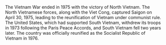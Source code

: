 The Vietnam War ended in 1975 with the victory of North Vietnam. The North Vietnamese forces, along with the Viet Cong, captured Saigon on April 30, 1975, leading to the reunification of Vietnam under communist rule. The United States, which had supported South Vietnam, withdrew its troops in 1973 following the Paris Peace Accords, and South Vietnam fell two years later. The country was officially reunified as the Socialist Republic of Vietnam in 1976.